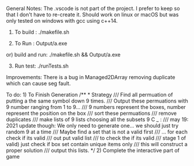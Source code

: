 General Notes:
The .vscode is not part of the project. I prefer to keep so that I don't have to re-create it.
Should work on linux or macOS but was only tested on windows with gcc using c++14.

1) To build : ./makefile.sh

2) To Run : Output/a.exe

or) build and run:  ./makefile.sh && Output/a.exe

3) Run test: ./runTests.sh

Improvements: There is a bug in Managed2DArray removing duplicate which can cause seg fault.

To do: 
1)
To Finish Generation 
/**
     * Strategy 
        /// Find all permuation of putting a the same symbol down 9 times.
        /// Output these permuations with 9 number ranging from 1 to 9...
        /// 9 numbers represent the boxes, number represent the position on the box
        /// sort these permuations
        /// remove duplicates
        /// make lists of 9 lists choosing all the subsets  9 C _ : 
        /// may 19: 2021 update though: We only need to generate one... we should just try random 9 at a time
        /// Maybe find a set that is not a valid first
        /// ... for each check if its valid
        /// out put valid list
        /// to check the if its valid 
        /// stage 1 of valid) just check if box set contain unique items only
        /// this will construct a proper solution
        /// output this lists.
     */
2) Complete the interactive part of game